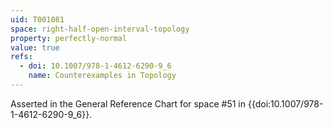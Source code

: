 ```yaml
---
uid: T001081
space: right-half-open-interval-topology
property: perfectly-normal
value: true
refs:
  - doi: 10.1007/978-1-4612-6290-9_6
    name: Counterexamples in Topology
---
```

Asserted in the General Reference Chart for space #51 in
{{doi:10.1007/978-1-4612-6290-9_6}}.
